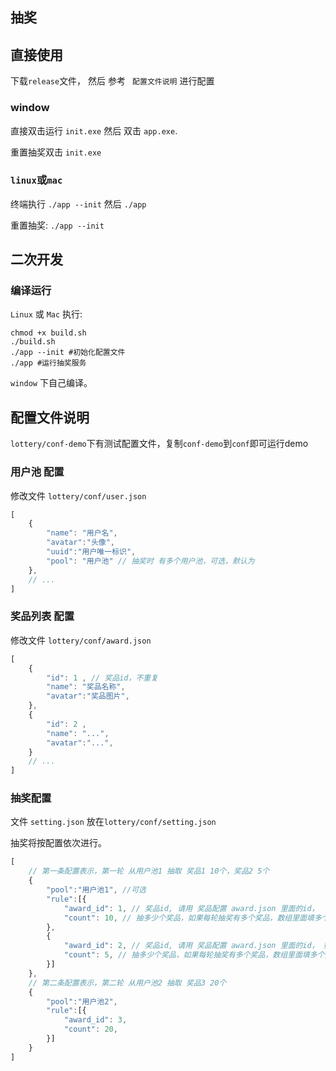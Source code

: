 ## 抽奖

## 直接使用

下载`release`文件， 然后 参考 ` 配置文件说明` 进行配置

### window

直接双击运行 `init.exe` 然后 双击 `app.exe`.

重置抽奖双击 `init.exe`

### `linux`或`mac`

终端执行 `./app --init` 然后 `./app`

重置抽奖: `./app --init`


## 二次开发
### 编译运行

`Linux` 或 `Mac` 执行:

```shell
chmod +x build.sh 
./build.sh
./app --init #初始化配置文件
./app #运行抽奖服务
```

`window` 下自己编译。

## 配置文件说明

`lottery/conf-demo`下有测试配置文件，复制`conf-demo`到`conf`即可运行demo

### 用户池 配置

修改文件 `lottery/conf/user.json`

```js
[
    {
        "name": "用户名",
        "avatar":"头像",
        "uuid":"用户唯一标识",
        "pool": "用户池" // 抽奖时 有多个用户池，可选，默认为
    },
    // ...
]
```

### 奖品列表 配置

修改文件 `lottery/conf/award.json`

```js
[
    {
        "id": 1 , // 奖品id，不重复
        "name": "奖品名称",
        "avatar":"奖品图片",
    },
    {
        "id": 2 , 
        "name": "...",
        "avatar":"...",
    }
    // ...
]
```

### 抽奖配置


文件 `setting.json` 放在`lottery/conf/setting.json`

抽奖将按配置依次进行。

```js
[
    // 第一条配置表示，第一轮 从用户池1 抽取 奖品1 10个，奖品2 5个
    {
        "pool":"用户池1", //可选
        "rule":[{
            "award_id": 1, // 奖品id, 请用 奖品配置 award.json 里面的id，
            "count": 10, // 抽多少个奖品，如果每轮抽奖有多个奖品，数组里面填多个奖品的抽奖数量,
        },
        {
            "award_id": 2, // 奖品id, 请用 奖品配置 award.json 里面的id， 如果每轮抽奖有多个奖品，数组里面填多个id
            "count": 5, // 抽多少个奖品，如果每轮抽奖有多个奖品，数组里面填多个奖品的抽奖数量， 
        }]
    },
    // 第二条配置表示，第二轮 从用户池2 抽取 奖品3 20个
    {
        "pool":"用户池2",
        "rule":[{
            "award_id": 3, 
            "count": 20,
        }]
    }
]
```